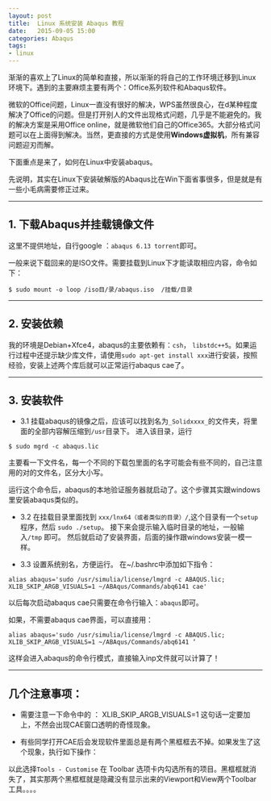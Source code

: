 ```yaml
---
layout: post
title:  Linux 系统安装 Abaqus 教程
date:   2015-09-05 15:00
categories: Abaqus
tags:
- linux
---
```


渐渐的喜欢上了Linux的简单和直接，所以渐渐的将自己的工作环境迁移到Linux环境下。遇到的主要麻烦主要有两个：Office系列软件和Abaqus软件。

微软的Office问题，Linux一直没有很好的解决，WPS虽然很良心，在d某种程度解决了Office的问题。但是打开别人的文件出现格式问题，几乎是不能避免的。我的解决方案是采用Office online，就是微软他们自己的Office365。大部分格式问题可以在上面得到解决。当然，更直接的方式是使用**Windows虚拟机**，所有兼容问题迎刃而解。

下面重点是来了，如何在Linux中安装abaqus。

先说明，其实在Linux下安装破解版的Abaqus比在Win下面省事很多，但是就是有一些小毛病需要修正过来。

----------

## 1. 下载Abaqus并挂载镜像文件

这里不提供地址，自行google ：`abaqus 6.13 torrent`即可。

一般来说下载回来的是ISO文件。需要挂载到Linux下才能读取相应内容，命令如下：

~~~
$ sudo mount -o loop /iso目/录/abaqus.iso  /挂载/目录
~~~

------------------

## 2. 安装依赖

我的环境是Debian+Xfce4，abaqus的主要依赖有：`csh`， `libstdc++5`。如果运行过程中还提示缺少库文件，请使用`sudo apt-get install xxx`进行安装，按照经验，安装上述两个库后就可以正常运行abaqus cae了。

--------------------

## 3. 安装软件

- 3.1 挂载abaqus的镜像之后，应该可以找到名为`_Solidxxxx_`的文件夹，将里面的全部内容解压缩到`/usr`目录下。 进入该目录，运行

`$ sudo mgrd -c abaqus.lic`

主要看一下文件名，每一个不同的下载包里面的名字可能会有些不同的，自己注意用的对的文件名，区分大小写。

运行这个命令后，abaqus的本地验证服务器就启动了。这个步骤其实跟windows里安装abaqus类似的。

- 3.2 在挂载目录里面找到 `xxx/lnx64（或者类似的目录）/`,这个目录有一个`setup`程序，然后 `sudo ./setup`。 接下来会提示输入临时目录的地址，一般输入`/tmp` 即可。 然后就启动了安装界面，后面的操作跟windows安装一模一样。

- 3.3 设置系统别名，方便运行。 在~/.bashrc中添加如下指令：

`alias abaqus='sudo /usr/simulia/license/lmgrd -c ABAQUS.lic; XLIB_SKIP_ARGB_VISUALS=1 ~/ABAqus/Commands/abq6141 cae'`

以后每次启动abaqus cae只需要在命令行输入：`abaqus`即可。

如果，不需要abaqus cae界面，可以直接用：

`alias abaqus='sudo /usr/simulia/license/lmgrd -c ABAQUS.lic; XLIB_SKIP_ARGB_VISUALS=1 ~/ABAqus/Commands/abq6141 ‘`

这样会进入abaqus的命令行模式，直接输入inp文件就可以计算了！

----

## 几个注意事项：

- 需要注意一下命令中的 ： XLIB_SKIP_ARGB_VISUALS=1  这句话一定要加上，不然会出现CAE窗口透明的奇怪现象。

- 有些同学打开CAE后会发现软件里面总是有两个黑框框去不掉。如果发生了这个现象，执行如下操作：

以此选择`Tools - Customise` 在 Toolbar 选项卡内勾选所有的项目。黑框框就消失了，其实那两个黑框框就是隐藏没有显示出来的Viewport和View两个Toolbar工具。。。。


